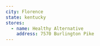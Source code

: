 ```yaml
---
city: Florence
state: kentucky
stores:
  - name: Healthy Alternative
    address: 7570 Burlington Pike
---
```

